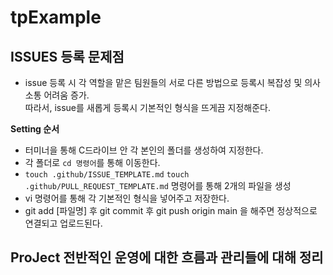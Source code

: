 # tpExample


## ISSUES 등록 문제점

- issue 등록 시 각 역할을 맡은 팀원들의 서로 다른 방법으로 등록시 복잡성 및 의사소통 어려움 증가.  
 따라서, issue를 새롭게 등록시 기본적인 형식을 뜨게끔 지정해준다.
 
 **Setting 순서**
- 터미너을 통해 C드라이브 안 각 본인의 폴더를 생성하여 지정한다.
- 각 폴더로 `cd 명령어`를 통해 이동한다.
- `touch .github/ISSUE_TEMPLATE.md` `touch .github/PULL_REQUEST_TEMPLATE.md` 명령어를 통해 2개의 파일을 생성
- vi 명령어를 통해 각 기본적인 형식을 넣어주고 저장한다.
- git add [파일명] 후 git commit 후 git push origin main 을 해주면 정상적으로 연결되고 업로드된다.
 

## ProJect 전반적인 운영에 대한 흐름과 관리들에 대해 정리

